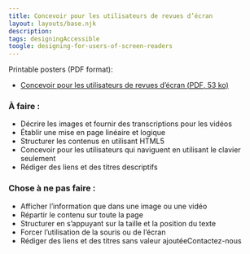 ```yaml
---
title: Concevoir pour les utilisateurs de revues d’écran
layout: layouts/base.njk
description:
tags: designingAccessible
toogle: designing-for-users-of-screen-readers
---
```

<p>Printable posters <span id="das1">(PDF format)</span>:</p>
<ul>
			<li><a href="{{ rootPath }}docs/posters/RevuesDecran-fr_2023.pdf" id="das7" aria-labelledby="das7 das1">Concevoir pour les utilisateurs de revues d’écran (<abbr lang="en" title="Portable Document Format">PDF</abbr>, 53 <abbr title="kilo-octet">ko</abbr>)</a></li></ul>


<div class="row">
	<div class="col-md-6">

### À faire :

*   Décrire les images et fournir des transcriptions pour les vidéos
*   Établir une mise en page linéaire et logique
*   Structurer les contenus en utilisant HTML5
*   Concevoir pour les utilisateurs qui naviguent en utilisant le clavier seulement
*   Rédiger des liens et des titres descriptifs
	</div>
	<div class="col-md-6">

### Chose à ne pas faire :

*   Afficher l’information que dans une image ou une vidéo
*   Répartir le contenu sur toute la page
*   Structurer en s’appuyant sur la taille et la position du texte
*   Forcer l’utilisation de la souris ou de l’écran
*   Rédiger des liens et des titres sans valeur ajoutéeContactez-nous
	</div>
</div>
